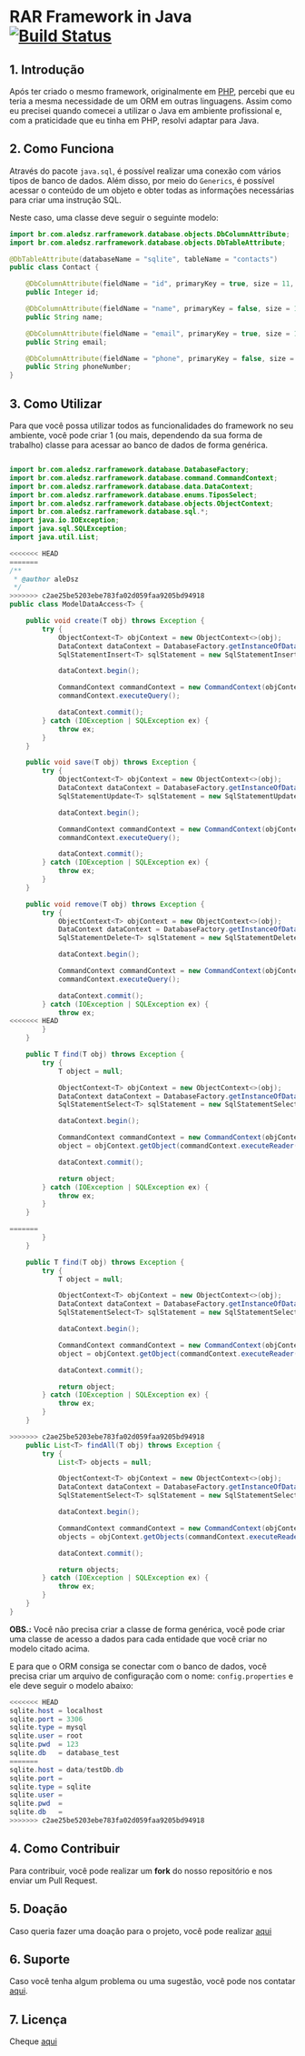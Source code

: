 # RAR Framework in Java [![Build Status](https://travis-ci.org/aleDsz/rarframework-java.svg?branch=master)](https://travis-ci.org/aleDsz/rarframework-java)

## 1. Introdução

Após ter criado o mesmo framework, originalmente em [PHP](https://github.com/aleDsz/rarframework), percebi que eu teria a mesma necessidade de um ORM em outras linguagens. Assim como eu precisei quando comecei a utilizar o Java em ambiente profissional e, com a praticidade que eu tinha em PHP, resolvi adaptar para Java.

## 2. Como Funciona

Através do pacote `java.sql`, é possível realizar uma conexão com vários tipos de banco de dados. Além disso, por meio do `Generics`, é possível acessar o conteúdo de um objeto e obter todas as informações necessárias para criar uma instrução SQL.

Neste caso, uma classe deve seguir o seguinte modelo:

```java
import br.com.aledsz.rarframework.database.objects.DbColumnAttribute;
import br.com.aledsz.rarframework.database.objects.DbTableAttribute;

@DbTableAttribute(databaseName = "sqlite", tableName = "contacts")
public class Contact {

    @DbColumnAttribute(fieldName = "id", primaryKey = true, size = 11, type = "Integer")
    public Integer id;

    @DbColumnAttribute(fieldName = "name", primaryKey = false, size = 120, type = "String")
    public String name;

    @DbColumnAttribute(fieldName = "email", primaryKey = true, size = 120, type = "String")
    public String email;

    @DbColumnAttribute(fieldName = "phone", primaryKey = false, size = 30, type = "String")
    public String phoneNumber;
}

```

## 3. Como Utilizar

Para que você possa utilizar todos as funcionalidades do framework no seu ambiente, você pode criar 1 (ou mais, dependendo da sua forma de trabalho) classe para acessar ao banco de dados de forma genérica.

```java

import br.com.aledsz.rarframework.database.DatabaseFactory;
import br.com.aledsz.rarframework.database.command.CommandContext;
import br.com.aledsz.rarframework.database.data.DataContext;
import br.com.aledsz.rarframework.database.enums.TiposSelect;
import br.com.aledsz.rarframework.database.objects.ObjectContext;
import br.com.aledsz.rarframework.database.sql.*;
import java.io.IOException;
import java.sql.SQLException;
import java.util.List;

<<<<<<< HEAD
=======
/**
 * @author aleDsz
 */
>>>>>>> c2ae25be5203ebe783fa02d059faa9205bd94918
public class ModelDataAccess<T> {

    public void create(T obj) throws Exception {
        try {
            ObjectContext<T> objContext = new ObjectContext<>(obj);
            DataContext dataContext = DatabaseFactory.getInstanceOfDataAccess(objContext.getDatabase());
            SqlStatementInsert<T> sqlStatement = new SqlStatementInsert<>(obj);

            dataContext.begin();

            CommandContext commandContext = new CommandContext(objContext.getDatabase(), sqlStatement.getSql());
            commandContext.executeQuery();

            dataContext.commit();
        } catch (IOException | SQLException ex) {
            throw ex;
        }
    }

    public void save(T obj) throws Exception {
        try {
            ObjectContext<T> objContext = new ObjectContext<>(obj);
            DataContext dataContext = DatabaseFactory.getInstanceOfDataAccess(objContext.getDatabase());
            SqlStatementUpdate<T> sqlStatement = new SqlStatementUpdate<>(obj);

            dataContext.begin();

            CommandContext commandContext = new CommandContext(objContext.getDatabase(), sqlStatement.getSql());
            commandContext.executeQuery();

            dataContext.commit();
        } catch (IOException | SQLException ex) {
            throw ex;
        }
    }

    public void remove(T obj) throws Exception {
        try {
            ObjectContext<T> objContext = new ObjectContext<>(obj);
            DataContext dataContext = DatabaseFactory.getInstanceOfDataAccess(objContext.getDatabase());
            SqlStatementDelete<T> sqlStatement = new SqlStatementDelete<>(obj);

            dataContext.begin();

            CommandContext commandContext = new CommandContext(objContext.getDatabase(), sqlStatement.getSql());
            commandContext.executeQuery();

            dataContext.commit();
        } catch (IOException | SQLException ex) {
            throw ex;
<<<<<<< HEAD
        }
    }

    public T find(T obj) throws Exception {
        try {
            T object = null;

            ObjectContext<T> objContext = new ObjectContext<>(obj);
            DataContext dataContext = DatabaseFactory.getInstanceOfDataAccess(objContext.getDatabase());
            SqlStatementSelect<T> sqlStatement = new SqlStatementSelect<>(obj);

            dataContext.begin();

            CommandContext commandContext = new CommandContext(objContext.getDatabase(), sqlStatement.getSql(TiposSelect.ByKey));
            object = objContext.getObject(commandContext.executeReader());

            dataContext.commit();

            return object;
        } catch (IOException | SQLException ex) {
            throw ex;
        }
    }

=======
        }
    }

    public T find(T obj) throws Exception {
        try {
            T object = null;

            ObjectContext<T> objContext = new ObjectContext<>(obj);
            DataContext dataContext = DatabaseFactory.getInstanceOfDataAccess(objContext.getDatabase());
            SqlStatementSelect<T> sqlStatement = new SqlStatementSelect<>(obj);

            dataContext.begin();

            CommandContext commandContext = new CommandContext(objContext.getDatabase(), sqlStatement.getSql(TiposSelect.ByKey));
            object = objContext.getObject(commandContext.executeReader());

            dataContext.commit();

            return object;
        } catch (IOException | SQLException ex) {
            throw ex;
        }
    }

>>>>>>> c2ae25be5203ebe783fa02d059faa9205bd94918
    public List<T> findAll(T obj) throws Exception {
        try {
            List<T> objects = null;

            ObjectContext<T> objContext = new ObjectContext<>(obj);
            DataContext dataContext = DatabaseFactory.getInstanceOfDataAccess(objContext.getDatabase());
            SqlStatementSelect<T> sqlStatement = new SqlStatementSelect<>(obj);

            dataContext.begin();

            CommandContext commandContext = new CommandContext(objContext.getDatabase(), sqlStatement.getSql(TiposSelect.All));
            objects = objContext.getObjects(commandContext.executeReader());

            dataContext.commit();

            return objects;
        } catch (IOException | SQLException ex) {
            throw ex;
        }
    }
}
```

**OBS.:** Você não precisa criar a classe de forma genérica, você pode criar uma classe de acesso a dados para cada entidade que você criar no modelo citado acima.

E para que o ORM consiga se conectar com o banco de dados, você precisa criar um arquivo de configuração com o nome: `config.properties` e ele deve seguir o modelo abaixo:

```java
<<<<<<< HEAD
sqlite.host = localhost
sqlite.port = 3306
sqlite.type = mysql
sqlite.user = root
sqlite.pwd  = 123
sqlite.db   = database_test
=======
sqlite.host = data/testDb.db
sqlite.port = 
sqlite.type = sqlite
sqlite.user = 
sqlite.pwd  = 
sqlite.db   = 
>>>>>>> c2ae25be5203ebe783fa02d059faa9205bd94918
```

## 4. Como Contribuir

Para contribuir, você pode realizar um **fork** do nosso repositório e nos enviar um Pull Request.

## 5. Doação

Caso queria fazer uma doação para o projeto, você pode realizar [aqui](https://twitch.streamlabs.com/aleDsz)

## 6. Suporte

Caso você tenha algum problema ou uma sugestão, você pode nos contatar [aqui](https://github.com/aleDsz/rarframework-net/issues).

## 7. Licença

Cheque [aqui](LICENSE)
